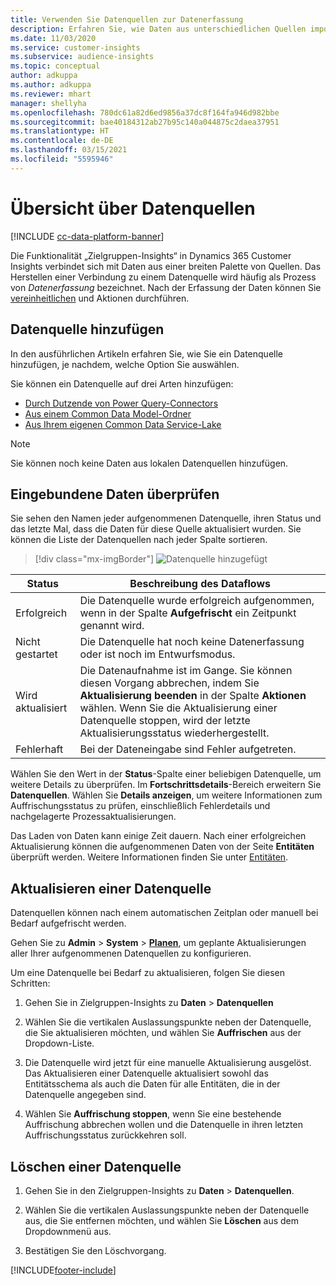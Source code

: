 ```yaml
---
title: Verwenden Sie Datenquellen zur Datenerfassung
description: Erfahren Sie, wie Daten aus unterschiedlichen Quellen importiert werden.
ms.date: 11/03/2020
ms.service: customer-insights
ms.subservice: audience-insights
ms.topic: conceptual
author: adkuppa
ms.author: adkuppa
ms.reviewer: mhart
manager: shellyha
ms.openlocfilehash: 780dc61a82d6ed9856a37dc8f164fa946d982bbe
ms.sourcegitcommit: bae40184312ab27b95c140a044875c2daea37951
ms.translationtype: HT
ms.contentlocale: de-DE
ms.lasthandoff: 03/15/2021
ms.locfileid: "5595946"
---
```

# <a name="data-sources-overview"></a>Übersicht über Datenquellen

[!INCLUDE [cc-data-platform-banner](../includes/cc-data-platform-banner.md)]

Die Funktionalität „Zielgruppen-Insights“ in Dynamics 365 Customer Insights verbindet sich mit Daten aus einer breiten Palette von Quellen. Das Herstellen einer Verbindung zu einem Datenquelle wird häufig als Prozess von *Datenerfassung* bezeichnet. Nach der Erfassung der Daten können Sie [vereinheitlichen](data-unification.md) und Aktionen durchführen.

## <a name="add-a-data-source"></a>Datenquelle hinzufügen

In den ausführlichen Artikeln erfahren Sie, wie Sie ein Datenquelle hinzufügen, je nachdem, welche Option Sie auswählen.

Sie können ein Datenquelle auf drei Arten hinzufügen:

- [Durch Dutzende von Power Query-Connectors](connect-power-query.md)
- [Aus einem Common Data Model-Ordner](connect-common-data-model.md)
- [Aus Ihrem eigenen Common Data Service-Lake](connect-common-data-service-lake.md)

> [!NOTE]
> Sie können noch keine Daten aus lokalen Datenquellen hinzufügen.

## <a name="review-ingested-data"></a>Eingebundene Daten überprüfen

Sie sehen den Namen jeder aufgenommenen Datenquelle, ihren Status und das letzte Mal, dass die Daten für diese Quelle aktualisiert wurden. Sie können die Liste der Datenquellen nach jeder Spalte sortieren.

> [!div class="mx-imgBorder"]
> ![Datenquelle hinzugefügt](media/configure-data-datasource-added.png "Datenquelle hinzugefügt")

|Status  |Beschreibung des Dataflows  |
|---------|---------|
|Erfolgreich   |Die Datenquelle wurde erfolgreich aufgenommen, wenn in der Spalte **Aufgefrischt** ein Zeitpunkt genannt wird.
|Nicht gestartet   |Die Datenquelle hat noch keine Datenerfassung oder ist noch im Entwurfsmodus.         |
|Wird aktualisiert    |Die Datenaufnahme ist im Gange. Sie können diesen Vorgang abbrechen, indem Sie **Aktualisierung beenden** in der Spalte **Aktionen** wählen. Wenn Sie die Aktualisierung einer Datenquelle stoppen, wird der letzte Aktualisierungsstatus wiederhergestellt.       |
|Fehlerhaft     |Bei der Dateneingabe sind Fehler aufgetreten.         |

Wählen Sie den Wert in der **Status**-Spalte einer beliebigen Datenquelle, um weitere Details zu überprüfen. Im **Fortschrittsdetails**-Bereich erweitern Sie **Datenquellen**. Wählen Sie **Details anzeigen**, um weitere Informationen zum Auffrischungsstatus zu prüfen, einschließlich Fehlerdetails und nachgelagerte Prozessaktualisierungen.

Das Laden von Daten kann einige Zeit dauern. Nach einer erfolgreichen Aktualisierung können die aufgenommenen Daten von der Seite **Entitäten** überprüft werden. Weitere Informationen finden Sie unter [Entitäten](entities.md).

## <a name="refresh-a-data-source"></a>Aktualisieren einer Datenquelle

Datenquellen können nach einem automatischen Zeitplan oder manuell bei Bedarf aufgefrischt werden. 

Gehen Sie zu **Admin** > **System** > [**Planen**](system.md#schedule-tab), um geplante Aktualisierungen aller Ihrer aufgenommenen Datenquellen zu konfigurieren.

Um eine Datenquelle bei Bedarf zu aktualisieren, folgen Sie diesen Schritten:

1. Gehen Sie in Zielgruppen-Insights zu **Daten** > **Datenquellen**

2. Wählen Sie die vertikalen Auslassungspunkte neben der Datenquelle, die Sie aktualisieren möchten, und wählen Sie **Auffrischen** aus der Dropdown-Liste.

3. Die Datenquelle wird jetzt für eine manuelle Aktualisierung ausgelöst. Das Aktualisieren einer Datenquelle aktualisiert sowohl das Entitätsschema als auch die Daten für alle Entitäten, die in der Datenquelle angegeben sind.

4. Wählen Sie **Auffrischung stoppen**, wenn Sie eine bestehende Auffrischung abbrechen wollen und die Datenquelle in ihren letzten Auffrischungsstatus zurückkehren soll.

## <a name="delete-a-data-source"></a>Löschen einer Datenquelle

1. Gehen Sie in den Zielgruppen-Insights zu **Daten** > **Datenquellen**.

2. Wählen Sie die vertikalen Auslassungspunkte neben der Datenquelle aus, die Sie entfernen möchten, und wählen Sie **Löschen** aus dem Dropdownmenü aus.

3. Bestätigen Sie den Löschvorgang.


[!INCLUDE[footer-include](../includes/footer-banner.md)]